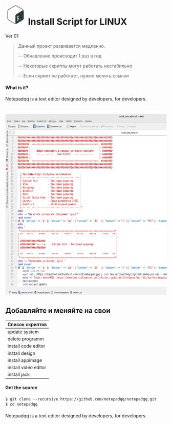 # <img src="https://github.com/Ripflic/ripflic.github.io/blob/master/img/shell-script.png" alt="Script" width="64" height="64" /> Install Script for LINUX
Ver 01

> Данный проект развивается медленно.
>
>  -- Обнавление происходит 1 раз в год
>
>  -- Некоторые скрипты могут работать нестабильно
>
>  -- Если скрипт не работает, нужно менять ссылки


#### What is it?

Notepadqq is a text editor designed by developers, for developers. 

# <img src="https://github.com/Ripflic/ripflic.github.io/blob/master/img/img_01.png" alt="Script" width="757" height="564" />

Добавляйте и меняйте на свои
-----

| Список скриптов       |
|-----------------------|
| update system         |
| delete programm       |
| install code editor   |
| install design        |
| install appimage      |
| install video editor  |
| install jack          |

#### Get the source

    $ git clone --recursive https://github.com/notepadqq/notepadqq.git
    $ cd notepadqq

#### 

Notepadqq is a text editor designed by developers, for developers. 

